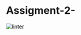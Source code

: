 # Assigment-2-
 [![linter](https://github.com/Tanush-gautam/Assigment-2-/workflows/linter/badge.svg)](https://github.com/marketplace/actions/super-linter)   
